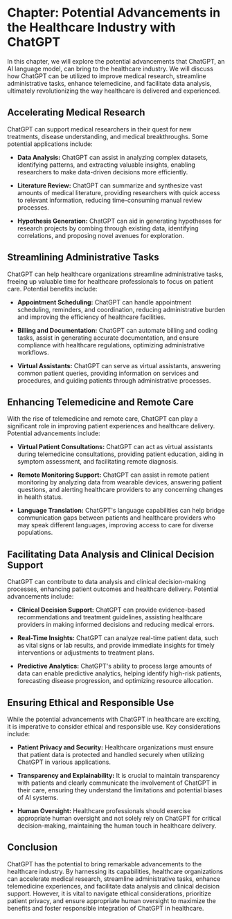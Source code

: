 Chapter: Potential Advancements in the Healthcare Industry with ChatGPT
=======================================================================

In this chapter, we will explore the potential advancements that ChatGPT, an AI language model, can bring to the healthcare industry. We will discuss how ChatGPT can be utilized to improve medical research, streamline administrative tasks, enhance telemedicine, and facilitate data analysis, ultimately revolutionizing the way healthcare is delivered and experienced.

**Accelerating Medical Research**
---------------------------------

ChatGPT can support medical researchers in their quest for new treatments, disease understanding, and medical breakthroughs. Some potential applications include:

* **Data Analysis:** ChatGPT can assist in analyzing complex datasets, identifying patterns, and extracting valuable insights, enabling researchers to make data-driven decisions more efficiently.

* **Literature Review:** ChatGPT can summarize and synthesize vast amounts of medical literature, providing researchers with quick access to relevant information, reducing time-consuming manual review processes.

* **Hypothesis Generation:** ChatGPT can aid in generating hypotheses for research projects by combing through existing data, identifying correlations, and proposing novel avenues for exploration.

**Streamlining Administrative Tasks**
-------------------------------------

ChatGPT can help healthcare organizations streamline administrative tasks, freeing up valuable time for healthcare professionals to focus on patient care. Potential benefits include:

* **Appointment Scheduling:** ChatGPT can handle appointment scheduling, reminders, and coordination, reducing administrative burden and improving the efficiency of healthcare facilities.

* **Billing and Documentation:** ChatGPT can automate billing and coding tasks, assist in generating accurate documentation, and ensure compliance with healthcare regulations, optimizing administrative workflows.

* **Virtual Assistants:** ChatGPT can serve as virtual assistants, answering common patient queries, providing information on services and procedures, and guiding patients through administrative processes.

**Enhancing Telemedicine and Remote Care**
------------------------------------------

With the rise of telemedicine and remote care, ChatGPT can play a significant role in improving patient experiences and healthcare delivery. Potential advancements include:

* **Virtual Patient Consultations:** ChatGPT can act as virtual assistants during telemedicine consultations, providing patient education, aiding in symptom assessment, and facilitating remote diagnosis.

* **Remote Monitoring Support:** ChatGPT can assist in remote patient monitoring by analyzing data from wearable devices, answering patient questions, and alerting healthcare providers to any concerning changes in health status.

* **Language Translation:** ChatGPT's language capabilities can help bridge communication gaps between patients and healthcare providers who may speak different languages, improving access to care for diverse populations.

**Facilitating Data Analysis and Clinical Decision Support**
------------------------------------------------------------

ChatGPT can contribute to data analysis and clinical decision-making processes, enhancing patient outcomes and healthcare delivery. Potential advancements include:

* **Clinical Decision Support:** ChatGPT can provide evidence-based recommendations and treatment guidelines, assisting healthcare providers in making informed decisions and reducing medical errors.

* **Real-Time Insights:** ChatGPT can analyze real-time patient data, such as vital signs or lab results, and provide immediate insights for timely interventions or adjustments to treatment plans.

* **Predictive Analytics:** ChatGPT's ability to process large amounts of data can enable predictive analytics, helping identify high-risk patients, forecasting disease progression, and optimizing resource allocation.

**Ensuring Ethical and Responsible Use**
----------------------------------------

While the potential advancements with ChatGPT in healthcare are exciting, it is imperative to consider ethical and responsible use. Key considerations include:

* **Patient Privacy and Security:** Healthcare organizations must ensure that patient data is protected and handled securely when utilizing ChatGPT in various applications.

* **Transparency and Explainability:** It is crucial to maintain transparency with patients and clearly communicate the involvement of ChatGPT in their care, ensuring they understand the limitations and potential biases of AI systems.

* **Human Oversight:** Healthcare professionals should exercise appropriate human oversight and not solely rely on ChatGPT for critical decision-making, maintaining the human touch in healthcare delivery.

**Conclusion**
--------------

ChatGPT has the potential to bring remarkable advancements to the healthcare industry. By harnessing its capabilities, healthcare organizations can accelerate medical research, streamline administrative tasks, enhance telemedicine experiences, and facilitate data analysis and clinical decision support. However, it is vital to navigate ethical considerations, prioritize patient privacy, and ensure appropriate human oversight to maximize the benefits and foster responsible integration of ChatGPT in healthcare.
